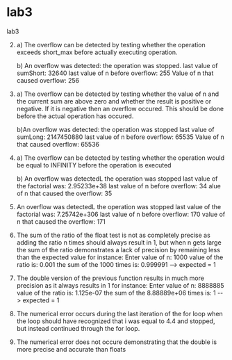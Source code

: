 # lab3
lab3


2.	a) The overflow can be detected by testing whether the operation exceeds short_max before actually executing
		operation.


	b) An overflow was detected: the operation was stopped.
	last value of sumShort: 32640
	last value of n before overflow: 255
	Value of n that caused overflow: 256
	
3. a) The overflow can be detected by testing whether the value of n and the current sum are above zero and whether
	  the result is positive or negative. If it is negative then an overflow occured. This should be done before
	  the actual operation has occured. 
	
   b)An overflow was detected: the operation was stopped
	 last value of sumLong: 2147450880
	 last value of n before overflow: 65535
	 Value of n that caused overflow: 65536
	 

4.	a)	The overflow can be detected by testing whether the operation would be equal to INFINITY before the operation is executed


	b)	An overflow was detectedL the operation was stopped
		last value of the factorial was: 2.95233e+38
		last value of n before overflow: 34
		alue of n that caused the overflow: 35
		
5.	An overflow was detectedL the operation was stopped
	last value of the factorial was: 7.25742e+306
	last value of n before overflow: 170
	value of n that caused the overflow: 171
	

6. The sum of the ratio of the float test is not as completely precise as adding the ratio n times should always result in 1,
	but when n gets large the sum of the ratio demonstrates a lack of precision by remaining less than the expected value
	for instance:
		Enter value of n: 1000
		value of the ratio is: 0.001
		the sum of the 1000 times is: 0.999991
	--> expected = 1
		
7.	The double version of the previous function results in much more precision as it always results in 1
	for instance: 
		Enter value of n: 8888885
		value of the ratio is: 1.125e-07
		the sum of the 8.88889e+06 times is: 1
	--> expected = 1
	
8.	The numerical error occurs during the last iteration of the for loop when the loop should have recognized that i was
	equal to 4.4 and stopped, but instead continued through the for loop.
	
9. The numerical error does not occure demonstrating that the double is more precise and accurate than floats
